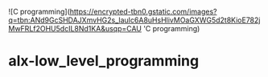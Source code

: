 ![C programming](https://encrypted-tbn0.gstatic.com/images?q=tbn:ANd9GcSHDAJXmvHG2s_lauIc6A8uHsHlivMOaGXWG5d2t8KioE782jMwFRLf2OHU5dcIL8Nd1KA&usqp=CAU 'C programming)

# alx-low_level_programming

